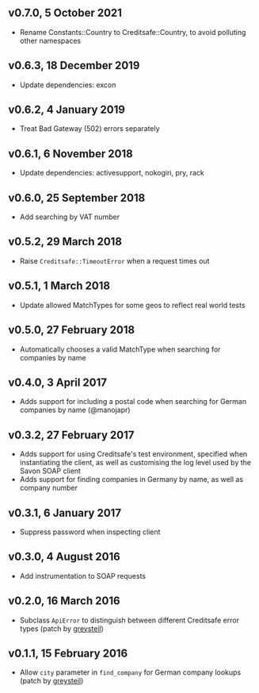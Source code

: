 ## v0.7.0, 5 October 2021

- Rename Constants::Country to Creditsafe::Country, to avoid polluting other namespaces

## v0.6.3, 18 December 2019

- Update dependencies: excon

## v0.6.2, 4 January 2019

- Treat Bad Gateway (502) errors separately

## v0.6.1, 6 November 2018

- Update dependencies: activesupport, nokogiri, pry, rack

## v0.6.0, 25 September 2018

- Add searching by VAT number

## v0.5.2, 29 March 2018

- Raise `Creditsafe::TimeoutError` when a request times out

## v0.5.1, 1 March 2018

- Update allowed MatchTypes for some geos to reflect real world tests

## v0.5.0, 27 February 2018

- Automatically chooses a valid MatchType when searching for companies by name

## v0.4.0, 3 April 2017

- Adds support for including a postal code when searching for German companies by name
(@manojapr)

## v0.3.2, 27 February 2017

- Adds support for using Creditsafe's test environment, specified when instantiating the
client, as well as customising the log level used by the Savon SOAP client
- Adds support for finding companies in Germany by name, as well as company number

## v0.3.1, 6 January 2017

- Suppress password when inspecting client

## v0.3.0, 4 August 2016

- Add instrumentation to SOAP requests

## v0.2.0, 16 March 2016

- Subclass `ApiError` to distinguish between different Creditsafe error types
  (patch by [greysteil](https://github.com/greysteil))


## v0.1.1, 15 February 2016

- Allow `city` parameter in `find_company` for German company lookups
  (patch by [greysteil](https://github.com/greysteil))
